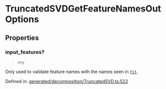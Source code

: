 # TruncatedSVDGetFeatureNamesOutOptions

## Properties

### input\_features?

> `any`

Only used to validate feature names with the names seen in [`fit`](#sklearn.decomposition.TruncatedSVD.fit "sklearn.decomposition.TruncatedSVD.fit").

Defined in:  [generated/decomposition/TruncatedSVD.ts:522](https://github.com/transitive-bullshit/scikit-learn-ts/blob/122b3c0/packages/sklearn/src/generated/decomposition/TruncatedSVD.ts#L522)
